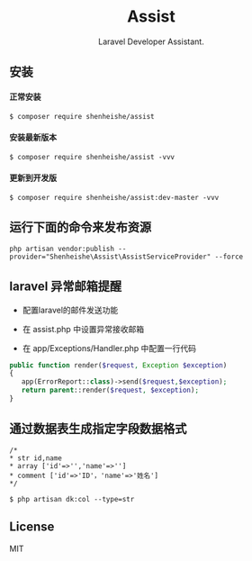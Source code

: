 <h1 align="center"> Assist </h1>

<p align="center"> Laravel Developer Assistant.</p>


## 安装
#### 正常安装
```shell script
$ composer require shenheishe/assist
```

#### 安装最新版本

```shell script
$ composer require shenheishe/assist -vvv
```

#### 更新到开发版
```shell script
$ composer require shenheishe/assist:dev-master -vvv
```

## 运行下面的命令来发布资源

```shell
php artisan vendor:publish --provider="Shenheishe\Assist\AssistServiceProvider" --force
```

## laravel 异常邮箱提醒

- 配置laravel的邮件发送功能
- 在 assist.php 中设置异常接收邮箱

- 在 app/Exceptions/Handler.php 中配置一行代码
```php
public function render($request, Exception $exception)
{
   app(ErrorReport::class)->send($request,$exception);
   return parent::render($request, $exception);
}
```

## 通过数据表生成指定字段数据格式

```shell script
/*
* str id,name
* array ['id'=>'','name'=>'']
* comment ['id'=>'ID'，'name'=>'姓名']
*/

$ php artisan dk:col --type=str
```

## License

MIT